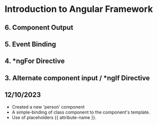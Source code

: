 # Introduction to Angular Framework

## 6. Component Output


## 5. Event Binding 


## 4. *ngFor Directive


## 3. Alternate component input / *ngIf Directive





## 12/10/2023

- Created a new 'person' component
- A simple-binding of class component to the component's template.
- Use of placeholders {{ attribute-name }}.
